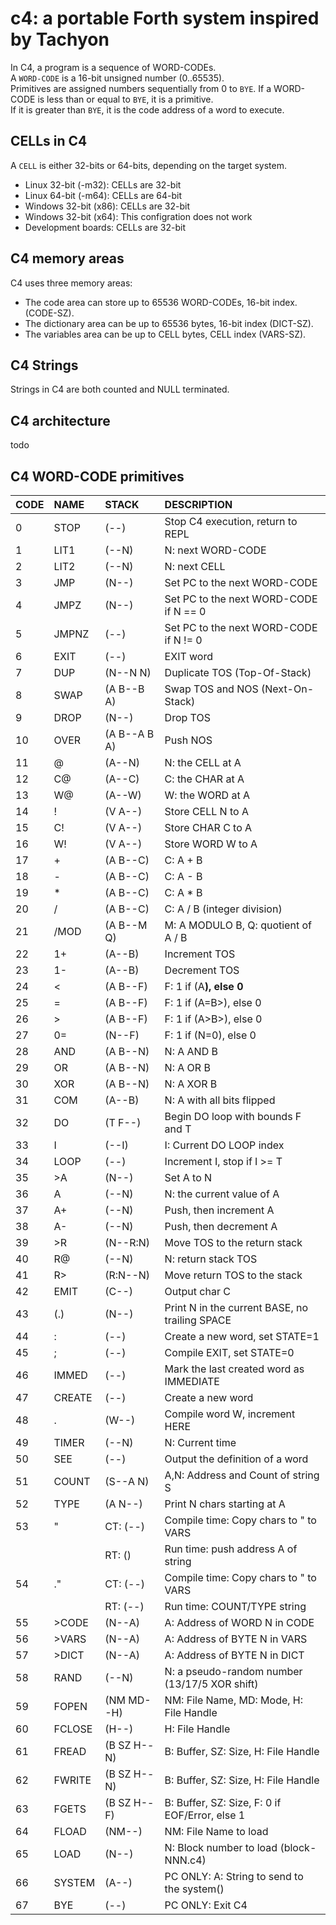 # c4: a portable Forth system inspired by Tachyon

In C4, a program is a sequence of WORD-CODEs. <br/>
A `WORD-CODE` is a 16-bit unsigned number (0..65535). <br/>
Primitives are assigned numbers sequentially from 0 to `BYE`.
If a WORD-CODE is less than or equal to `BYE`, it is a primitive. <br/>
If it is greater than `BYE`, it is the code address of a word to execute. <br/>

## CELLs in C4
A `CELL` is either 32-bits or 64-bits, depending on the target system.
- Linux 32-bit (-m32): CELLs are 32-bit
- Linux 64-bit (-m64): CELLs are 64-bit
- Windows 32-bit (x86): CELLs are 32-bit
- Windows 32-bit (x64): This configration does not work
- Development boards: CELLs are 32-bit

## C4 memory areas

C4 uses three memory areas:
- The code area can store up to 65536 WORD-CODEs, 16-bit index. (CODE-SZ). <br/>
- The dictionary area can be up to 65536 bytes, 16-bit index (DICT-SZ). <br/>
- The variables area can be up to CELL bytes, CELL index (VARS-SZ).

## C4 Strings

Strings in C4 are both counted and NULL terminated.

## C4 architecture

todo

## C4 WORD-CODE primitives

| CODE | NAME   | STACK        | DESCRIPTION |
|:--   |:--     |:--           |:-- |
|   0  | STOP   | (--)         | Stop C4 execution, return to REPL |
|   1  | LIT1   | (--N)        | N: next WORD-CODE |
|   2  | LIT2   | (--N)        | N: next CELL |
|   3  | JMP    | (N--)        | Set PC to the next WORD-CODE |
|   4  | JMPZ   | (N--)        | Set PC to the next WORD-CODE if N == 0 |
|   5  | JMPNZ  | (--)         | Set PC to the next WORD-CODE if N != 0 |
|   6  | EXIT   | (--)         | EXIT word |
|   7  | DUP    | (N--N N)     | Duplicate TOS (Top-Of-Stack) |
|   8  | SWAP   | (A B--B A)   | Swap TOS and NOS (Next-On-Stack) |
|   9  | DROP   | (N--)        | Drop TOS |
|  10  | OVER   | (A B--A B A) | Push NOS |
|  11  | @      | (A--N)       | N: the CELL at A |
|  12  | C@     | (A--C)       | C: the CHAR at A |
|  13  | W@     | (A--W)       | W: the WORD at A |
|  14  | !      | (V A--)      | Store CELL N to A |
|  15  | C!     | (V A--)      | Store CHAR C to A |
|  16  | W!     | (V A--)      | Store WORD W to A |
|  17  | +      | (A B--C)     | C: A + B |
|  18  | -      | (A B--C)     | C: A - B |
|  19  | *      | (A B--C)     | C: A * B |
|  20  | /      | (A B--C)     | C: A / B (integer division) |
|  21  | /MOD   | (A B--M Q)   | M: A MODULO B, Q: quotient of A / B |
|  22  | 1+     | (A--B)       | Increment TOS |
|  23  | 1-     | (A--B)       | Decrement TOS |
|  24  | <      | (A B--F)     | F: 1 if (A<B>), else 0 |
|  25  | =      | (A B--F)     | F: 1 if (A=B>), else 0 |
|  26  | >      | (A B--F)     | F: 1 if (A>B>), else 0 |
|  27  | 0=     | (N--F)       | F: 1 if (N=0), else 0 |
|  28  | AND    | (A B--N)     | N: A AND B |
|  29  | OR     | (A B--N)     | N: A OR  B |
|  30  | XOR    | (A B--N)     | N: A XOR B |
|  31  | COM    | (A--B)       | N: A with all bits flipped |
|  32  | DO     | (T F--)      | Begin DO loop with bounds F and T |
|  33  | I      | (--I)        | I: Current DO LOOP index |
|  34  | LOOP   | (--)         | Increment I, stop if I >= T |
|  35  | >A     | (N--)        | Set A to N |
|  36  | A      | (--N)        | N: the current value of A |
|  37  | A+     | (--N)        | Push, then increment A |
|  38  | A-     | (--N)        | Push, then decrement A |
|  39  | >R     | (N--R:N)     | Move TOS to the return stack |
|  40  | R@     | (--N)        | N: return stack TOS |
|  41  | R>     | (R:N--N)     | Move return TOS to the stack |
|  42  | EMIT   | (C--)        | Output char C |
|  43  | (.)    | (N--)        | Print N in the current BASE, no trailing SPACE |
|  44  | :      | (--)         | Create a new word, set STATE=1 |
|  45  | ;      | (--)         | Compile EXIT, set STATE=0 |
|  46  | IMMED  | (--)         | Mark the last created word as IMMEDIATE |
|  47  | CREATE | (--)         | Create a new word |
|  48  | .      | (W--)        | Compile word W, increment HERE |
|  49  | TIMER  | (--N)        | N: Current time |
|  50  | SEE    | (--)         | Output the definition of a word |
|  51  | COUNT  | (S--A N)     | A,N: Address and Count of string S |
|  52  | TYPE   | (A N--)      | Print N chars starting at A |
|  53  | "      | CT: (--)     | Compile time: Copy chars to " to VARS |
|      |        | RT: ()       | Run time: push address A of string |
|  54  | ."     | CT: (--)     | Compile time: Copy chars to " to VARS |
|      |        | RT: (--)     | Run time: COUNT/TYPE string |
|  55  | >CODE  | (N--A)       | A: Address of WORD N in CODE |
|  56  | >VARS  | (N--A)       | A: Address of BYTE N in VARS |
|  57  | >DICT  | (N--A)       | A: Address of BYTE N in DICT |
|  58  | RAND   | (--N)        | N: a pseudo-random number (13/17/5 XOR shift) |
|  59  | FOPEN  | (NM MD--H)   | NM: File Name, MD: Mode, H: File Handle |
|  60  | FCLOSE | (H--)        | H: File Handle |
|  61  | FREAD  | (B SZ H--N)  | B: Buffer, SZ: Size, H: File Handle |
|  62  | FWRITE | (B SZ H--N)  | B: Buffer, SZ: Size, H: File Handle |
|  63  | FGETS  | (B SZ H--F)  | B: Buffer, SZ: Size, F: 0 if EOF/Error, else 1 |
|  64  | FLOAD  | (NM--)       | NM: File Name to load |
|  65  | LOAD   | (N--)        | N: Block number to load (block-NNN.c4) |
|  66  | SYSTEM | (A--)        | PC ONLY: A: String to send to the system() |
|  67  | BYE    | (--)         | PC ONLY: Exit C4 |
